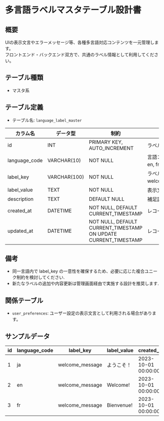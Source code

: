 # 多言語ラベルマスタテーブル設計書

## 概要
UIの表示文言やエラーメッセージ等、各種多言語対応コンテンツを一元管理します。  
フロントエンド・バックエンド双方で、共通のラベル情報として利用してください。

## テーブル種類
- マスタ系

## テーブル定義
- テーブル名: `language_label_master`

| カラム名      | データ型      | 制約                                     | 説明                                    |
|---------------|---------------|------------------------------------------|-----------------------------------------|
| id            | INT           | PRIMARY KEY, AUTO_INCREMENT              | ラベルの一意な識別子                      |
| language_code | VARCHAR(10)   | NOT NULL                                 | 言語コード（例: ja, en, fr）              |
| label_key     | VARCHAR(100)  | NOT NULL                                 | ラベルキー（例: welcome_message）       |
| label_value   | TEXT          | NOT NULL                                 | 表示文言または内容                      |
| description   | TEXT          | DEFAULT NULL                             | 補足説明、使用例等                        |
| created_at    | DATETIME      | NOT NULL, DEFAULT CURRENT_TIMESTAMP       | レコード作成日時                       |
| updated_at    | DATETIME      | NOT NULL, DEFAULT CURRENT_TIMESTAMP ON UPDATE CURRENT_TIMESTAMP | レコード更新日時         |

## 備考
- 同一言語内で label_key の一意性を確保するため、必要に応じた複合ユニーク制約を検討してください.
- 新たなラベルの追加や内容更新は管理画面経由で実施する設計を推奨します.

## 関係テーブル
- `user_preferences`: ユーザー設定の表示文言として利用される場合があります。

## サンプルデータ
| id | language_code | label_key         | label_value         | created_at           | updated_at           |
|----|---------------|-------------------|---------------------|----------------------|----------------------|
| 1  | ja            | welcome_message   | ようこそ！          | 2023-10-01 00:00:00  | 2023-10-01 00:00:00  |
| 2  | en            | welcome_message   | Welcome!            | 2023-10-01 00:00:00  | 2023-10-01 00:00:00  |
| 3  | fr            | welcome_message   | Bienvenue!          | 2023-10-01 00:00:00  | 2023-10-01 00:00:00  |

